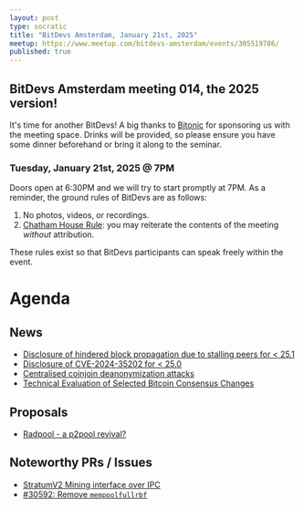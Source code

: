 ```yaml
---
layout: post
type: socratic
title: "BitDevs Amsterdam, January 21st, 2025"
meetup: https://www.meetup.com/bitdevs-amsterdam/events/305519786/ 
published: true
---
```


## BitDevs Amsterdam meeting 014, the 2025 version!

It's time for another BitDevs! A big thanks to [Bitonic](https://bitonic.nl/) for sponsoring us with the meeting space. Drinks will be provided, so please ensure you have some dinner beforehand or bring it along to the seminar.

### Tuesday, January 21st, 2025 @ 7PM

Doors open at 6:30PM and we will try to start promptly at 7PM. As a reminder, the ground rules of BitDevs are as follows:

1. No photos, videos, or recordings.
1. [Chatham House Rule](https://en.wikipedia.org/wiki/Chatham_House_Rule): you may
   reiterate the contents of the meeting *without* attribution.

These rules exist so that BitDevs participants can speak freely within the event.

# Agenda

## News

* [Disclosure of hindered block propagation due to stalling peers for < 25.1](https://bitcoincore.org/en/2024/11/05/cb-stall-hindering-propagation/)
* [Disclosure of CVE-2024-35202 for < 25.0](https://bitcoincore.org/en/2024/10/08/disclose-blocktxn-crash/)
* [Centralised coinjoin deanonymization attacks](https://groups.google.com/g/bitcoindev/c/CbfbEGozG7c)
* [Technical Evaluation of Selected Bitcoin Consensus Changes](https://gist.github.com/jonasnick/e9627f56d04732ca83e94d448d4b5a51)

## Proposals

* [Radpool - a p2pool revival?](https://www.radpool.xyz/1/index.html)


## Noteworthy PRs / Issues

* [StratumV2 Mining interface over IPC](https://github.com/bitcoin/bitcoin/issues/31098)
* [#30592: Remove `mempoolfullrbf`](https://github.com/bitcoin/bitcoin/pull/30592)
